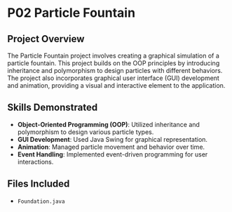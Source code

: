 # P02 Particle Fountain

## Project Overview
The Particle Fountain project involves creating a graphical simulation of a particle fountain. This project builds on the OOP principles by introducing inheritance and polymorphism to design particles with different behaviors. The project also incorporates graphical user interface (GUI) development and animation, providing a visual and interactive element to the application.

## Skills Demonstrated
- **Object-Oriented Programming (OOP)**: Utilized inheritance and polymorphism to design various particle types.
- **GUI Development**: Used Java Swing for graphical representation.
- **Animation**: Managed particle movement and behavior over time.
- **Event Handling**: Implemented event-driven programming for user interactions.

## Files Included
- `Foundation.java`
